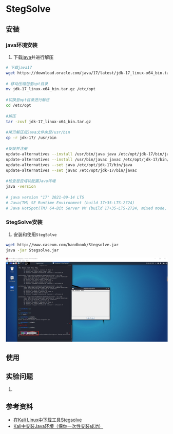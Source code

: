 # StegSolve

## 安装

###  java环境安装

1. 下载[java](https://www.oracle.com/java/technologies/downloads/)并进行解压
```bash
# 下载java17
wget https://download.oracle.com/java/17/latest/jdk-17_linux-x64_bin.tar.gz

# 移动压缩包至opt目录
mv jdk-17_linux-x64_bin.tar.gz /etc/opt
 
#切换至opt目录进行解压
cd /etc/opt
 
#解压
tar -zxvf jdk-17_linux-x64_bin.tar.gz
 
#拷贝解压后Java文件夹至/usr/bin
cp -r jdk-17/ /usr/bin
 
#安装并注册
update-alternatives --install /usr/bin/java java /etc/opt/jdk-17/bin/java 1
update-alternatives --install /usr/bin/javac javac /etc/opt/jdk-17/bin/javac 1
update-alternatives --set java /etc/opt/jdk-17/bin/java
update-alternatives --set javac /etc/opt/jdk-17/bin/javac
 
#检查是否成功配置Java环境
java -version

# java version "17" 2021-09-14 LTS
# Java(TM) SE Runtime Environment (build 17+35-LTS-2724)
# Java HotSpot(TM) 64-Bit Server VM (build 17+35-LTS-2724, mixed mode, sharing)

```

### StegSolve安装

1. 安装和使用`StegSolve`
```bash
wget http://www.caseum.com/handbook/Stegsolve.jar
java -jar Stegsolve.jar
```   

![](./img/StegSolveinstall.png)   

## 使用

## 实验问题

1. 
## 参考资料

- [在Kali Linux中下载工具Stegsolve](https://www.bbsmax.com/A/rV57X4QWdP/)
- [Kali中安装Java环境（保你一次性安装成功）](https://blog.csdn.net/userpass_word/article/details/103838606)